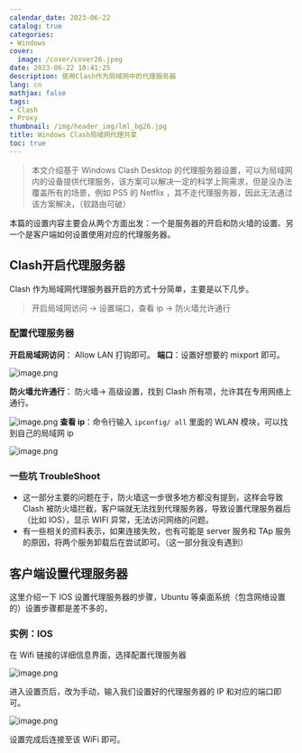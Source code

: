 ```yaml
---
calendar_date: 2023-06-22
catalog: true
categories:
- Windows
cover:
  image: /cover/cover26.jpeg
date: 2023-06-22 10:41:25
description: 使用Clash作为局域网中的代理服务器
lang: cn
mathjax: false
tags:
- Clash
- Proxy
thumbnail: /img/header_img/lml_bg26.jpg
title: Windows Clash局域网代理共享
toc: true
---
```


> 本文介绍基于 Windows Clash Desktop 的代理服务器设置，可以为局域网内的设备提供代理服务，该方案可以解决一定的科学上网需求，但是没办法覆盖所有的场景，例如 PS5 的 Netflix ，其不走代理服务器，因此无法通过该方案解决，（软路由可破）

本篇的设置内容主要会从两个方面出发：一个是服务器的开启和防火墙的设置、另一个是客户端如何设置使用对应的代理服务器。

## Clash开启代理服务器

Clash 作为局域网代理服务器开启的方式十分简单，主要是以下几步。

>开启局域网访问 -> 设置端口，查看 ip ->  防火墙允许通行

### 配置代理服务器

**开启局域网访问**： Allow LAN 打钩即可。
**端口**：设置好想要的 mixport 即可。

![image.png](https://picture-bed-001-1310572365.cos.ap-guangzhou.myqcloud.com/3070PC/20230626091350.png)

**防火墙允许通行**： 防火墙-> 高级设置，找到 Clash 所有项，允许其在专用网络上通行。

![image.png](https://picture-bed-001-1310572365.cos.ap-guangzhou.myqcloud.com/3070PC/20230626091506.png)
**查看 ip**：命令行输入 `ipconfig/ all` 里面的 WLAN 模块，可以找到自己的局域网 ip

![image.png](https://picture-bed-001-1310572365.cos.ap-guangzhou.myqcloud.com/3070PC/20230626091742.png)



### 一些坑 TroubleShoot

- 这一部分主要的问题在于，防火墙这一步很多地方都没有提到，这样会导致 Clash 被防火墙拦截，客户端就无法找到代理服务器，导致设置代理服务器后（比如 IOS），显示 WIFI 异常，无法访问网络的问题。
- 有一些相关的资料表示，如果连接失败，也有可能是 server 服务和 TAp 服务的原因，将两个服务卸载后在尝试即可。（这一部分我没有遇到）

## 客户端设置代理服务器

这里介绍一下 IOS 设置代理服务器的步骤，Ubuntu 等桌面系统（包含网络设置的）设置步骤都是差不多的，

### 实例：IOS

在 Wifi 链接的详细信息界面，选择配置代理服务器

![image.png](https://picture-bed-001-1310572365.cos.ap-guangzhou.myqcloud.com/mac/20230622110612.png)

进入设置页后，改为手动，输入我们设置好的代理服务器的 IP 和对应的端口即可。

![image.png](https://picture-bed-001-1310572365.cos.ap-guangzhou.myqcloud.com/mac/20230622110722.png)

设置完成后连接至该 WiFi 即可。